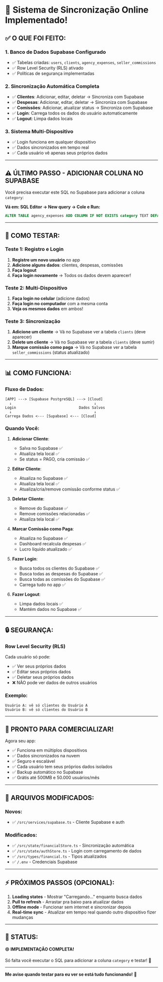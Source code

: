 # 🎉 Sistema de Sincronização Online Implementado!

## ✅ O QUE FOI FEITO:

### 1. **Banco de Dados Supabase Configurado**
- ✅ Tabelas criadas: `users`, `clients`, `agency_expenses`, `seller_commissions`
- ✅ Row Level Security (RLS) ativado
- ✅ Políticas de segurança implementadas

### 2. **Sincronização Automática Completa**
- ✅ **Clientes**: Adicionar, editar, deletar → Sincroniza com Supabase
- ✅ **Despesas**: Adicionar, editar, deletar → Sincroniza com Supabase
- ✅ **Comissões**: Adicionar, atualizar status → Sincroniza com Supabase
- ✅ **Login**: Carrega todos os dados do usuário automaticamente
- ✅ **Logout**: Limpa dados locais

### 3. **Sistema Multi-Dispositivo**
- ✅ Login funciona em qualquer dispositivo
- ✅ Dados sincronizados em tempo real
- ✅ Cada usuário vê apenas seus próprios dados

---

## ⚠️ ÚLTIMO PASSO - ADICIONAR COLUNA NO SUPABASE

Você precisa executar este SQL no Supabase para adicionar a coluna `category`:

**Vá em: SQL Editor → New query → Cole e Run:**

```sql
ALTER TABLE agency_expenses ADD COLUMN IF NOT EXISTS category TEXT DEFAULT 'Geral';
```

---

## 🧪 COMO TESTAR:

### Teste 1: Registro e Login
1. **Registre um novo usuário** no app
2. **Adicione alguns dados**: clientes, despesas, comissões
3. **Faça logout**
4. **Faça login novamente** → Todos os dados devem aparecer!

### Teste 2: Multi-Dispositivo
1. **Faça login no celular** (adicione dados)
2. **Faça login no computador** com a mesma conta
3. **Veja os mesmos dados** em ambos!

### Teste 3: Sincronização
1. **Adicione um cliente** → Vá no Supabase ver a tabela `clients` (deve aparecer)
2. **Delete um cliente** → Vá no Supabase ver a tabela `clients` (deve sumir)
3. **Marque comissão como paga** → Vá no Supabase ver a tabela `seller_commissions` (status atualizado)

---

## 📊 COMO FUNCIONA:

### Fluxo de Dados:

```
[APP] ---> [Supabase PostgreSQL] ---> [Cloud]
  ↓                                      ↓
Login                             Dados Salvos
  ↓                                      ↓
Carrega Dados <--- [Supabase] <--- [Cloud]
```

### Quando Você:

1. **Adicionar Cliente**:
   - Salva no Supabase ✅
   - Atualiza tela local ✅
   - Se status = PAGO, cria comissão ✅

2. **Editar Cliente**:
   - Atualiza no Supabase ✅
   - Atualiza tela local ✅
   - Atualiza/cria/remove comissão conforme status ✅

3. **Deletar Cliente**:
   - Remove do Supabase ✅
   - Remove comissões relacionadas ✅
   - Atualiza tela local ✅

4. **Marcar Comissão como Paga**:
   - Atualiza no Supabase ✅
   - Dashboard recalcula despesas ✅
   - Lucro líquido atualizado ✅

5. **Fazer Login**:
   - Busca todos os clientes do Supabase ✅
   - Busca todas as despesas do Supabase ✅
   - Busca todas as comissões do Supabase ✅
   - Carrega tudo no app ✅

6. **Fazer Logout**:
   - Limpa dados locais ✅
   - Mantém dados no Supabase ✅

---

## 🔒 SEGURANÇA:

### Row Level Security (RLS)
Cada usuário só pode:
- ✅ Ver seus próprios dados
- ✅ Editar seus próprios dados
- ✅ Deletar seus próprios dados
- ❌ NÃO pode ver dados de outros usuários

### Exemplo:
```
Usuário A: vê só clientes do Usuário A
Usuário B: vê só clientes do Usuário B
```

---

## 🚀 PRONTO PARA COMERCIALIZAR!

Agora seu app:
- ✅ Funciona em múltiplos dispositivos
- ✅ Dados sincronizados na nuvem
- ✅ Seguro e escalável
- ✅ Cada usuário tem seus próprios dados isolados
- ✅ Backup automático no Supabase
- ✅ Grátis até 500MB e 50.000 usuários/mês

---

## 📝 ARQUIVOS MODIFICADOS:

### Novos:
- ✅ `/src/services/supabase.ts` - Cliente Supabase e auth

### Modificados:
- ✅ `/src/state/financialStore.ts` - Sincronização automática
- ✅ `/src/state/authStore.ts` - Login com carregamento de dados
- ✅ `/src/types/financial.ts` - Tipos atualizados
- ✅ `/.env` - Credenciais Supabase

---

## ⚡ PRÓXIMOS PASSOS (OPCIONAL):

1. **Loading states** - Mostrar "Carregando..." enquanto busca dados
2. **Pull to refresh** - Arrastar pra baixo para atualizar dados
3. **Offline mode** - Funcionar sem internet e sincronizar depois
4. **Real-time sync** - Atualizar em tempo real quando outro dispositivo fizer mudanças

---

## 🎯 STATUS:

🟢 **IMPLEMENTAÇÃO COMPLETA!**

Só falta você executar o SQL para adicionar a coluna `category` e testar! 🚀

---

**Me avise quando testar para eu ver se está tudo funcionando!** 🎉
